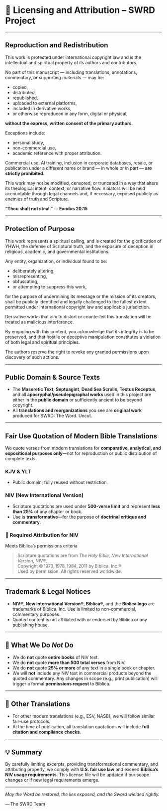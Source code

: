 # 📜 Licensing and Attribution – SWRD Project

---

## Reproduction and Redistribution

This work is protected under international copyright law and is the intellectual and spiritual property of its authors and contributors.

No part of this manuscript — including translations, annotations, commentary, or supporting materials — may be:

- copied,
- distributed,
- republished,
- uploaded to external platforms,
- included in derivative works,
- or otherwise reproduced in any form, digital or physical,

**without the express, written consent of the primary authors**.

Exceptions include:

- personal study,
- non-commercial use,
- academic reference with proper attribution.

Commercial use, AI training, inclusion in corporate databases, resale, or publication under a different name or brand — in whole or in part — **are strictly prohibited**.

This work may not be modified, censored, or truncated in a way that alters its theological intent, context, or narrative flow. Violators will be held accountable through legal channels and, if necessary, exposed publicly as enemies of truth and Scripture.

**“Thou shalt not steal.” — Exodus 20:15**

---

## Protection of Purpose

This work represents a spiritual calling, and is created for the glorification of YHWH, the defense of Scriptural truth, and the exposure of deception in religious, academic, and governmental institutions.

Any entity, organization, or individual found to be:

- deliberately altering,
- misrepresenting,
- obfuscating,
- or attempting to suppress this work,

for the purpose of undermining its message or the mission of its creators, shall be publicly identified and legally challenged to the fullest extent permitted under international copyright law and applicable jurisdiction.

Derivative works that aim to distort or counterfeit this translation will be treated as malicious interference.

By engaging with this content, you acknowledge that its integrity is to be preserved, and that hostile or deceptive manipulation constitutes a violation of both legal and spiritual principles.

The authors reserve the right to revoke any granted permissions upon discovery of such actions.

---

## Public Domain & Source Texts

- The **Masoretic Text**, **Septuagint**, **Dead Sea Scrolls**, **Textus Receptus**, and all **apocryphal/pseudepigraphal works** used in this project are either in the **public domain** or sufficiently ancient to be beyond copyright.  
- All **translations and reorganizations** you see are **original work** produced for SWRD: The Word. Uncut.

---

## Fair Use Quotation of Modern Bible Translations

We quote verses from modern translations for **comparative, analytical, and expositional purposes only**—not for reproduction or public distribution of complete texts.

### KJV & YLT
- Public domain; fully reused without restriction.

### NIV (New International Version)
- Scripture quotations are used under **500‑verse limit** and represent **less than 25%** of any chapter or book.
- Use is **transformative**—for the purpose of **doctrinal critique and commentary**.

### 📝 Required Attribution for NIV
Meets Biblica’s permissions criteria

> Scripture quotations are from *The Holy Bible, New International Version*, NIV®.  
> Copyright © 1973, 1978, 1984, 2011 by Biblica, Inc.®  
> Used by permission. All rights reserved worldwide.

---

## Trademark & Legal Notices

- **NIV®**, **New International Version®**, **Biblica®**, and the **Biblica logo** are trademarks of Biblica, Inc. Use is limited to non-commercial, commentary purposes. 
- Quoted content is not affiliated with or endorsed by Biblica or any publishing house.

---

## 🚫 What We Do *Not* Do

- We do **not** quote **entire books** of NIV text.
- We do **not** quote **more than 500 total verses** from NIV.
- We do **not** quote **25% or more** of any text in a single book or chapter.
- We will **not** include any NIV text in commercial products beyond the quoted commentary. Any changes in scope (e.g., print publication) will trigger a formal **permissions request** to Biblica.

---

## 💼 Other Translations

- For other modern translations (e.g., ESV, NASB), we will follow similar fair-use protocols.
- At the time of publication, all translation quotations will include **full citation and compliance checks**.

---

## 💡 Summary

By carefully limiting excerpts, providing transformational commentary, and attributing properly, we comply with **U.S. fair use law** and exceed **Biblica’s NIV usage requirements**. This license file will be updated if our scope changes or if new legal requirements emerge.

---

*May the Word be restored, the lies exposed, and the Sword wielded rightly.*

— The SWRD Team

